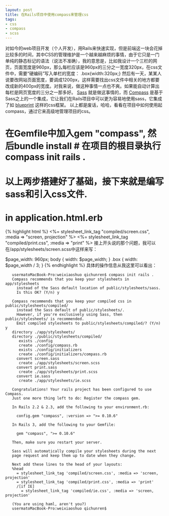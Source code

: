 ```yaml
---
layout: post
title: 在Rails项目中使用compass来管理css 
tags:
- css
- compass
- scss
---                            
```


对如今的web项目开发（个人开发），用Rails来快速实现，但是前端这一块会花掉比较多的时间，其中CSS的管理维护是一个越来越麻烦的事情，由于它只是一门单纯的静态标记的语法（说法不准确），我的意思是，比如我设计一个三栏的网页，页面宽度是960px，那么每栏应该是960px的三分之一宽度320px，在css文件中，需要“硬编码”写入单栏的宽度： .box{width:320px;} 
   然后有一天，某某人说要改网站页面宽度，要调成1200px，这样需要找出css文件中相关的地方都要改成新的400px的宽度。对我来说，做这种事情一点也不爽。如果能自动计算出每栏是网页宽度的三分之一那多好。 [Sass](http://sass-lang.com/) 就是做这事情的，而 [Compass](https://github.com/chriseppstein/compass) 是基于Sass之上的一个集成，它让我们在Rails项目中可以更为容易地使用sass，它集成了如 [blueprint](http://www.blueprintcss.org/) 这样的css框架。 
   以上都是废话，哈哈，看看在项目中如何使用起compass，通过它来高级地管理项目的css。 
   # 在Gemfile中加入gem "compass", 然后bundle install # 在项目的根目录执行compass init rails . 
   # 以上两步搭建好了基础，接下来就是编写sass和引入css文件. 
   # in application.html.erb 
{% highlight html %}
   <%= stylesheet_link_tag "compiled/screen.css", :media => "screen, projection" %> <%= stylesheet_link_tag "compiled/print.css", :media => "print" %> 
   接上开头说的那个问题，我可以在/app/stylesheets/screen.scss中这样来写：
    
   $page_width: 960px; body { width: $page_width; } .box { width: $page_width / 3; } 
{% endhighlight %}
   具体的操作信息从我这里可以看出：    
   

       usermatoMacBook-Pro:weixiaoshuo qichunren$ compass init rails .
       Compass recommends that you keep your stylesheets in app/stylesheets
         instead of the Sass default location of public/stylesheets/sass.
         Is this OK? (Y/n) y

       Compass recommends that you keep your compiled css in public/stylesheets/compiled/
         instead the Sass default of public/stylesheets/.
         However, if you're exclusively using Sass, then public/stylesheets/ is recommended.
         Emit compiled stylesheets to public/stylesheets/compiled/? (Y/n) y
       directory ./app/stylesheets/
       directory ./public/stylesheets/compiled/
          exists ./config
          create ./config/compass.rb
          exists ./config/initializers
          create ./config/initializers/compass.rb
         convert screen.sass
          create ./app/stylesheets/screen.scss
         convert print.sass
          create ./app/stylesheets/print.scss
         convert ie.sass
          create ./app/stylesheets/ie.scss

       Congratulations! Your rails project has been configured to use Compass.
       Just one more thing left to do: Register the compass gem.

       In Rails 2.2 & 2.3, add the following to your environment.rb:

         config.gem "compass", :version => ">= 0.10.6"

       In Rails 3, add the following to your Gemfile:

         gem "compass", ">= 0.10.6"

       Then, make sure you restart your server.

       Sass will automatically compile your stylesheets during the next
       page request and keep them up to date when they change.

       Next add these lines to the head of your layouts:
       %head
         = stylesheet_link_tag 'compiled/screen.css', :media => 'screen, projection'
         = stylesheet_link_tag 'compiled/print.css', :media => 'print'
         /[if IE]
           = stylesheet_link_tag 'compiled/ie.css', :media => 'screen, projection'

       (You are using haml, aren't you?)
       usermatoMacBook-Pro:weixiaoshuo qichunren$  


